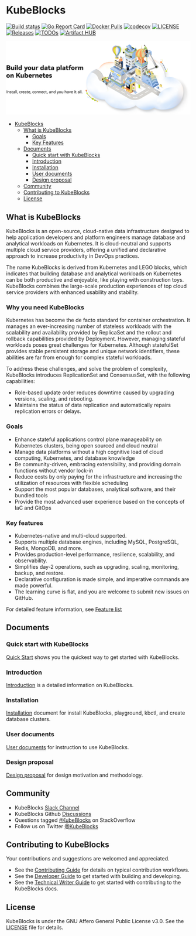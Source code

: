 # KubeBlocks

[![Build status](https://github.com/apecloud/kubeblocks/workflows/CICD-PUSH/badge.svg)](https://github.com/apecloud/kubeblocks/actions/workflows/cicd-push.yml)
[![Go Report Card](https://goreportcard.com/badge/github.com/apecloud/kubeblocks)](https://goreportcard.com/report/github.com/apecloud/kubeblocks)
[![Docker Pulls](https://img.shields.io/docker/pulls/apecloud/kubeblocks)](https://hub.docker.com/r/apecloud/kubeblocks)
[![codecov](https://codecov.io/gh/apecloud/kubeblocks/branch/main/graph/badge.svg?token=GEH4I1C80Y)](https://codecov.io/gh/apecloud/kubeblocks)
[![LICENSE](https://img.shields.io/github/license/apecloud/kubeblocks.svg?style=flat-square)](/LICENSE)
[![Releases](https://img.shields.io/github/release/apecloud/kubeblocks/all.svg?style=flat-square)](https://github.com/apecloud/kubeblocks/releases)
[![TODOs](https://img.shields.io/endpoint?url=https://api.tickgit.com/badge?repo=github.com/apecloud/kubeblocks)](https://www.tickgit.com/browse?repo=github.com/apecloud/kubeblocks)
[![Artifact HUB](https://img.shields.io/endpoint?url=https://artifacthub.io/badge/repository/apecloud)](https://artifacthub.io/packages/search?repo=apecloud)


![image](./docs/img/banner_website_version.png)



- [KubeBlocks](#kubeblocks)
  - [What is KubeBlocks](#what-is-kubeblocks)
    - [Goals](#goals)
    - [Key Features](#key-features)
  - [Documents](#documents)
    - [Quick start with KubeBlocks](#quick-start-with-kubeblocks)
    - [Introduction](#introduction)
    - [Installation](#installation)
    - [User documents](#user-documents)
    - [Design proposal](#design-proposal)
  - [Community](#community)
  - [Contributing to KubeBlocks](#contributing-to-kubeblocks)
  - [License](#license)


## What is KubeBlocks
KubeBlocks is an open-source, cloud-native data infrastructure designed to help application developers and platform engineers manage database and analytical workloads on Kubernetes. It is cloud-neutral and supports multiple cloud service providers, offering a unified and declarative approach to increase productivity in DevOps practices.

The name KubeBlocks is derived from Kubernetes and LEGO blocks, which indicates that building database and analytical workloads on Kubernetes can be both productive and enjoyable, like playing with construction toys. KubeBlocks combines the large-scale production experiences of top cloud service providers with enhanced usability and stability.

### Why you need KubeBlocks
Kubernetes has become the de facto standard for container orchestration. It manages an ever-increasing number of stateless workloads with the scalability and availability provided by ReplicaSet and the rollout and rollback capabilities provided by Deployment. However, managing stateful workloads poses great challenges for Kubernetes. Although statefulSet provides stable persistent storage and unique network identifiers, these abilities are far from enough for complex stateful workloads.

To address these challenges, and solve the problem of complexity, KubeBlocks introduces ReplicationSet and ConsensusSet, with the following capabilities:
- Role-based update order reduces downtime caused by upgrading versions, scaling, and rebooting.
- Maintains the status of data replication and automatically repairs replication errors or delays.

### Goals
- Enhance stateful applications control plane manageability on Kubernetes clusters, being open sourced and cloud neutral 
- Manage data platforms without a high cognitive load of cloud computing, Kubernetes, and database knowledge 
- Be community-driven, embracing extensibility, and providing domain functions without vendor lock-in
- Reduce costs by only paying for the infrastructure and increasing the utilization of resources with flexible scheduling
- Support the most popular databases, analytical software, and their bundled tools
- Provide the most advanced user experience based on the concepts of IaC and GitOps

### Key features
- Kubernetes-native and multi-cloud supported.
- Supports multiple database engines, including MySQL, PostgreSQL, Redis, MongoDB, and more.
- Provides production-level performance, resilience, scalability, and observability.
- Simplifies day-2 operations, such as upgrading, scaling, monitoring, backup, and restore.
- Declarative configuration is made simple, and imperative commands are made powerful.
- The learning curve is flat, and you are welcome to submit new issues on GitHub.


For detailed feature information, see [Feature list](https://github.com/apecloud/kubeblocks/blob/support/rewrite_kb_introduction/docs/user_docs/Introduction/feature_list.md)

## Documents
### Quick start with KubeBlocks
[Quick Start](docs/user_docs/quick_start_guide.md) shows you the quickest way to get started with KubeBlocks.
### Introduction
[Introduction](docs/user_docs/introduction/introduction.md) is a detailed information on KubeBlocks.
### Installation
[Installation](docs/user_docs/installation) document for install KubeBlocks, playground, kbctl, and create database clusters.
### User documents
[User documents](docs/user_docs) for instruction to use KubeBlocks.
### Design proposal
[Design proposal](docs/design_docs) for design motivation and methodology.

## Community
- KubeBlocks [Slack Channel](https://kubeblocks.slack.com/ssb/redirect)
- KubeBlocks Github [Discussions](https://github.com/apecloud/kubeblocks/discussions)
- Questions tagged [#KubeBlocks](https://stackoverflow.com/questions/tagged/KubeBlocks) on StackOverflow
- Follow us on Twitter [@KubeBlocks](https://twitter.com/KubeBlocks)
## Contributing to KubeBlocks
Your contributions and suggestions are welcomed and appreciated.
- See the [Contributing Guide](docs/CONTRIBUTING.md) for details on typical contribution workflows.
- See the [Developer Guide](docs/DEVELOPING.md) to get started with building and developing.
- See the [Technical Writer Guide](docs/CONTRIBUTING_DOCS.md) to get started with contributing to the KubeBlocks docs.

## License
KubeBlocks is under the GNU Affero General Public License v3.0. 
See the [LICENSE](./LICENSE) file for details.
